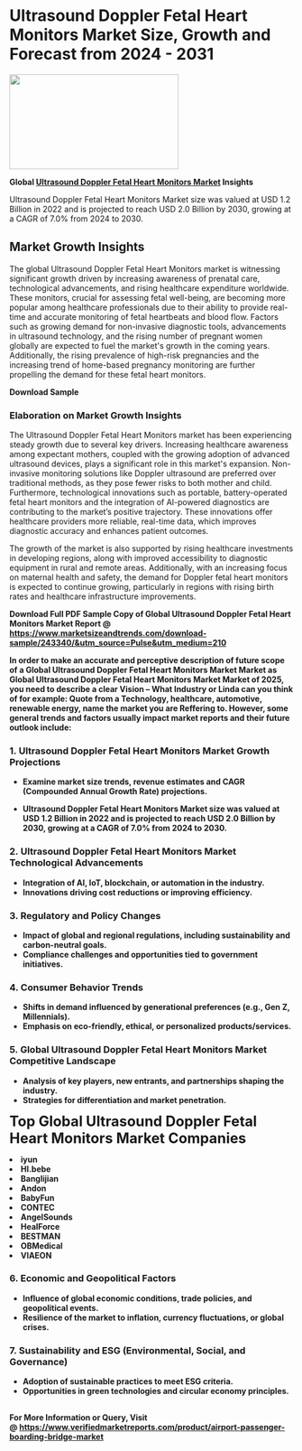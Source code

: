 <H1>Ultrasound Doppler Fetal Heart Monitors Market Size, Growth and Forecast from 2024 - 2031</H1><img class="aligncenter size-medium wp-image-584254" src="https://thirdeyenews.in/wp-content/uploads/2024/09/Global-Market-Research-300x168.jpeg" alt="" width="300" height="168" /><p><strong>Global&nbsp;<a href="https://www.marketsizeandtrends.com/download-sample/243340/&amp;utm_source=Pulse&amp;utm_medium=210">Ultrasound Doppler Fetal Heart Monitors Market</a> Insights</strong></p><p>Ultrasound Doppler Fetal Heart Monitors Market size was valued at USD 1.2 Billion in 2022 and is projected to reach USD 2.0 Billion by 2030, growing at a CAGR of 7.0% from 2024 to 2030.</p><p><h2>Market Growth Insights</h2> <p>The global Ultrasound Doppler Fetal Heart Monitors market is witnessing significant growth driven by increasing awareness of prenatal care, technological advancements, and rising healthcare expenditure worldwide. These monitors, crucial for assessing fetal well-being, are becoming more popular among healthcare professionals due to their ability to provide real-time and accurate monitoring of fetal heartbeats and blood flow. Factors such as growing demand for non-invasive diagnostic tools, advancements in ultrasound technology, and the rising number of pregnant women globally are expected to fuel the market's growth in the coming years. Additionally, the rising prevalence of high-risk pregnancies and the increasing trend of home-based pregnancy monitoring are further propelling the demand for these fetal heart monitors.</p> <p><strong>Download Sample</strong></p> <h3>Elaboration on Market Growth Insights</h3> <p>The Ultrasound Doppler Fetal Heart Monitors market has been experiencing steady growth due to several key drivers. Increasing healthcare awareness among expectant mothers, coupled with the growing adoption of advanced ultrasound devices, plays a significant role in this market's expansion. Non-invasive monitoring solutions like Doppler ultrasound are preferred over traditional methods, as they pose fewer risks to both mother and child. Furthermore, technological innovations such as portable, battery-operated fetal heart monitors and the integration of AI-powered diagnostics are contributing to the market’s positive trajectory. These innovations offer healthcare providers more reliable, real-time data, which improves diagnostic accuracy and enhances patient outcomes.</p> <p>The growth of the market is also supported by rising healthcare investments in developing regions, along with improved accessibility to diagnostic equipment in rural and remote areas. Additionally, with an increasing focus on maternal health and safety, the demand for Doppler fetal heart monitors is expected to continue growing, particularly in regions with rising birth rates and healthcare infrastructure improvements.</p> <p><strong></p><p><span class=""><strong>Download Full PDF Sample Copy of Global Ultrasound Doppler Fetal Heart Monitors Market Report</strong> @ <a href="https://www.marketsizeandtrends.com/download-sample/243340/&amp;utm_source=Pulse&amp;utm_medium=210" target="_blank">https://www.marketsizeandtrends.com/download-sample/243340/&amp;utm_source=Pulse&amp;utm_medium=210</a></span></p><p>In order to make an accurate and perceptive description of future scope of a Global&nbsp;Ultrasound Doppler Fetal Heart Monitors Market Market as Global&nbsp;Ultrasound Doppler Fetal Heart Monitors Market Market of 2025, you need to describe a clear Vision &ndash; What Industry or Linda can you think of for example: Quote from a Technology, healthcare, automotive, renewable energy, name the market you are Reffering to. However, some general trends and factors usually impact market reports and their future outlook include:</p><h3>1.&nbsp;<strong>Ultrasound Doppler Fetal Heart Monitors Market Growth Projections</strong></h3><ul><li>Examine market size trends, revenue estimates and CAGR (Compounded Annual Growth Rate) projections.</li><li><p>Ultrasound Doppler Fetal Heart Monitors Market size was valued at USD 1.2 Billion in 2022 and is projected to reach USD 2.0 Billion by 2030, growing at a CAGR of 7.0% from 2024 to 2030.</p></li></ul><h3>2.&nbsp;<strong>Ultrasound Doppler Fetal Heart Monitors Market Technological Advancements</strong></h3><ul><li>Integration of AI, IoT, blockchain, or automation in the industry.</li><li>Innovations driving cost reductions or improving efficiency.</li></ul><h3>3.&nbsp;<strong>Regulatory and Policy Changes</strong></h3><ul><li>Impact of global and regional regulations, including sustainability and carbon-neutral goals.</li><li>Compliance challenges and opportunities tied to government initiatives.</li></ul><h3>4.&nbsp;<strong>Consumer Behavior Trends</strong></h3><ul><li>Shifts in demand influenced by generational preferences (e.g., Gen Z, Millennials).</li><li>Emphasis on eco-friendly, ethical, or personalized products/services.</li></ul><h3>5.&nbsp;<strong>Global Ultrasound Doppler Fetal Heart Monitors Market Competitive Landscape</strong></h3><ul><li>Analysis of key players, new entrants, and partnerships shaping the industry.</li><li>Strategies for differentiation and market penetration.</li></ul><p data-pm-slice="1 1 []"><span style="color: inherit; font-family: inherit; font-size: 25px;">Top Global Ultrasound Doppler Fetal Heart Monitors Market Companies</span></p><div class="" data-test-id=""><p><li>iyun</li><li> HI.bebe</li><li> Banglijian</li><li> Andon</li><li> BabyFun</li><li> CONTEC</li><li> AngelSounds</li><li> HealForce</li><li> BESTMAN</li><li> OBMedical</li><li> VIAEON</li></p></div><h3>6.&nbsp;<strong>Economic and Geopolitical Factors</strong></h3><ul><li>Influence of global economic conditions, trade policies, and geopolitical events.</li><li>Resilience of the market to inflation, currency fluctuations, or global crises.</li></ul><h3>7.&nbsp;<strong>Sustainability and ESG (Environmental, Social, and Governance)</strong></h3><ul><li>Adoption of sustainable practices to meet ESG criteria.</li><li>Opportunities in green technologies and circular economy principles.</li></ul><h2><strong style="font-size: 14px;">For More Information or Query, Visit @&nbsp;</strong><a style="background-color: #ffffff; font-size: 14px;" href="https://www.marketsizeandtrends.com/report/ultrasound-doppler-fetal-heart-monitors-market/" target="_blank">https://www.verifiedmarketreports.com/product/airport-passenger-boarding-bridge-market</a></h2>
